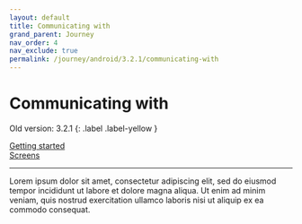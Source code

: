 ```yaml
---
layout: default
title: Communicating with
grand_parent: Journey
nav_order: 4
nav_exclude: true
permalink: /journey/android/3.2.1/communicating-with
---
```


# Communicating with

Old version: 3.2.1
{: .label .label-yellow }

[Getting started](/navitia_sdk_docs/journey/android/3.2.1/getting-started)<br>
[Screens](/navitia_sdk_docs/journey/android/3.2.1/screens)  

---

Lorem ipsum dolor sit amet, consectetur adipiscing elit, sed do eiusmod tempor incididunt ut labore et dolore magna aliqua. Ut enim ad minim veniam, quis nostrud exercitation ullamco laboris nisi ut aliquip ex ea commodo consequat.